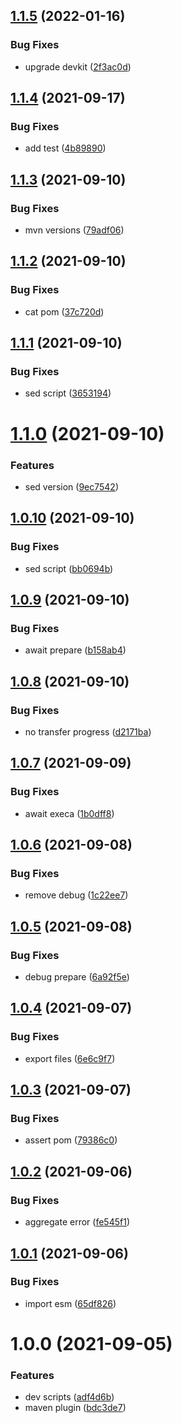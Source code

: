 ## [1.1.5](https://github.com/akijoey/semantic-release-maven/compare/v1.1.4...v1.1.5) (2022-01-16)


### Bug Fixes

* upgrade devkit ([2f3ac0d](https://github.com/akijoey/semantic-release-maven/commit/2f3ac0d97eb5930e39c87c52fc1ed9f71b696d70))

## [1.1.4](https://github.com/akijoey/semantic-release-maven/compare/v1.1.3...v1.1.4) (2021-09-17)


### Bug Fixes

* add test ([4b89890](https://github.com/akijoey/semantic-release-maven/commit/4b89890bde6a78dd1953ae7c92832110970d534d))

## [1.1.3](https://github.com/akijoey/semantic-release-maven/compare/v1.1.2...v1.1.3) (2021-09-10)


### Bug Fixes

* mvn versions ([79adf06](https://github.com/akijoey/semantic-release-maven/commit/79adf06e3368784163d52fb6d813ca4d36a0713d))

## [1.1.2](https://github.com/akijoey/semantic-release-maven/compare/v1.1.1...v1.1.2) (2021-09-10)


### Bug Fixes

* cat pom ([37c720d](https://github.com/akijoey/semantic-release-maven/commit/37c720d8c2c4d6526235c636a6c59cea21331d61))

## [1.1.1](https://github.com/akijoey/semantic-release-maven/compare/v1.1.0...v1.1.1) (2021-09-10)


### Bug Fixes

* sed script ([3653194](https://github.com/akijoey/semantic-release-maven/commit/36531945823d33a93eabbab5dcbe92c3ee5765d4))

# [1.1.0](https://github.com/akijoey/semantic-release-maven/compare/v1.0.10...v1.1.0) (2021-09-10)


### Features

* sed version ([9ec7542](https://github.com/akijoey/semantic-release-maven/commit/9ec75424bf8e96277ec70a36c7a72830a585c609))

## [1.0.10](https://github.com/akijoey/semantic-release-maven/compare/v1.0.9...v1.0.10) (2021-09-10)


### Bug Fixes

* sed script ([bb0694b](https://github.com/akijoey/semantic-release-maven/commit/bb0694bce2ea8e02aca2ca73ffa4d08a1d779e6d))

## [1.0.9](https://github.com/akijoey/semantic-release-maven/compare/v1.0.8...v1.0.9) (2021-09-10)


### Bug Fixes

* await prepare ([b158ab4](https://github.com/akijoey/semantic-release-maven/commit/b158ab42e069626694501a671aeaa651e219e9b1))

## [1.0.8](https://github.com/akijoey/semantic-release-maven/compare/v1.0.7...v1.0.8) (2021-09-10)


### Bug Fixes

* no transfer progress ([d2171ba](https://github.com/akijoey/semantic-release-maven/commit/d2171baa22725051bfa3f331bb935756d2ceb149))

## [1.0.7](https://github.com/akijoey/semantic-release-maven/compare/v1.0.6...v1.0.7) (2021-09-09)


### Bug Fixes

* await execa ([1b0dff8](https://github.com/akijoey/semantic-release-maven/commit/1b0dff8f990f5f0b674c5e027c253a440bd7499e))

## [1.0.6](https://github.com/akijoey/semantic-release-maven/compare/v1.0.5...v1.0.6) (2021-09-08)


### Bug Fixes

* remove debug ([1c22ee7](https://github.com/akijoey/semantic-release-maven/commit/1c22ee7753a0e9695837bb1aef9d723815bcbc7f))

## [1.0.5](https://github.com/akijoey/semantic-release-maven/compare/v1.0.4...v1.0.5) (2021-09-08)


### Bug Fixes

* debug prepare ([6a92f5e](https://github.com/akijoey/semantic-release-maven/commit/6a92f5e3194fd00f383878e1cc3de48b9adaaa51))

## [1.0.4](https://github.com/akijoey/semantic-release-maven/compare/v1.0.3...v1.0.4) (2021-09-07)


### Bug Fixes

* export files ([6e6c9f7](https://github.com/akijoey/semantic-release-maven/commit/6e6c9f7378a75e9b43576ebe7d747abf2f6d4b15))

## [1.0.3](https://github.com/akijoey/semantic-release-maven/compare/v1.0.2...v1.0.3) (2021-09-07)


### Bug Fixes

* assert pom ([79386c0](https://github.com/akijoey/semantic-release-maven/commit/79386c014a7a45cc816a903ddda29543cf1ff680))

## [1.0.2](https://github.com/akijoey/semantic-release-maven/compare/v1.0.1...v1.0.2) (2021-09-06)


### Bug Fixes

* aggregate error ([fe545f1](https://github.com/akijoey/semantic-release-maven/commit/fe545f1091b0b89485b03f9b6fa60c0ebe36297b))

## [1.0.1](https://github.com/akijoey/semantic-release-maven/compare/v1.0.0...v1.0.1) (2021-09-06)


### Bug Fixes

* import esm ([65df826](https://github.com/akijoey/semantic-release-maven/commit/65df826e0ad3605e55b947623b900aade5c0bfb5))

# 1.0.0 (2021-09-05)


### Features

* dev scripts ([adf4d6b](https://github.com/akijoey/semantic-release-maven/commit/adf4d6b2f3a778f2d278d56e3d24ce7f7201e682))
* maven plugin ([bdc3de7](https://github.com/akijoey/semantic-release-maven/commit/bdc3de73cf67edab85664d0dd397600e6b927554))
